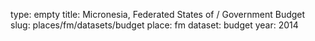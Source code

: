 type: empty
title: Micronesia, Federated States of / Government Budget
slug: places/fm/datasets/budget
place: fm
dataset: budget
year: 2014
